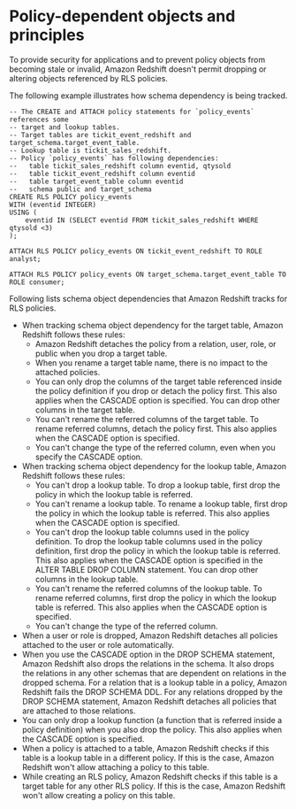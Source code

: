 # Policy\-dependent objects and principles<a name="t_rls_object_dependency"></a>

To provide security for applications and to prevent policy objects from becoming stale or invalid, Amazon Redshift doesn't permit dropping or altering objects referenced by RLS policies\.

The following example illustrates how schema dependency is being tracked\.

```
-- The CREATE and ATTACH policy statements for `policy_events` references some
-- target and lookup tables.
-- Target tables are tickit_event_redshift and target_schema.target_event_table.
-- Lookup table is tickit_sales_redshift.
-- Policy `policy_events` has following dependencies:
--   table tickit_sales_redshift column eventid, qtysold
--   table tickit_event_redshift column eventid
--   table target_event_table column eventid
--   schema public and target_schema
CREATE RLS POLICY policy_events
WITH (eventid INTEGER)
USING (
    eventid IN (SELECT eventid FROM tickit_sales_redshift WHERE qtysold <3)
);

ATTACH RLS POLICY policy_events ON tickit_event_redshift TO ROLE analyst;

ATTACH RLS POLICY policy_events ON target_schema.target_event_table TO ROLE consumer;
```

Following lists schema object dependencies that Amazon Redshift tracks for RLS policies\.
+ When tracking schema object dependency for the target table, Amazon Redshift follows these rules:
  + Amazon Redshift detaches the policy from a relation, user, role, or public when you drop a target table\.
  + When you rename a target table name, there is no impact to the attached policies\.
  + You can only drop the columns of the target table referenced inside the policy definition if you drop or detach the policy first\. This also applies when the CASCADE option is specified\. You can drop other columns in the target table\.
  + You can't rename the referred columns of the target table\. To rename referred columns, detach the policy first\. This also applies when the CASCADE option is specified\.
  + You can't change the type of the referred column, even when you specify the CASCADE option\.
+ When tracking schema object dependency for the lookup table, Amazon Redshift follows these rules:
  + You can't drop a lookup table\. To drop a lookup table, first drop the policy in which the lookup table is referred\.
  + You can't rename a lookup table\. To rename a lookup table, first drop the policy in which the lookup table is referred\. This also applies when the CASCADE option is specified\.
  + You can't drop the lookup table columns used in the policy definition\. To drop the lookup table columns used in the policy definition, first drop the policy in which the lookup table is referred\. This also applies when the CASCADE option is specified in the ALTER TABLE DROP COLUMN statement\. You can drop other columns in the lookup table\.
  + You can't rename the referred columns of the lookup table\. To rename referred columns, first drop the policy in which the lookup table is referred\. This also applies when the CASCADE option is specified\.
  + You can't change the type of the referred column\.
+ When a user or role is dropped, Amazon Redshift detaches all policies attached to the user or role automatically\.
+ When you use the CASCADE option in the DROP SCHEMA statement, Amazon Redshift also drops the relations in the schema\. It also drops the relations in any other schemas that are dependent on relations in the dropped schema\. For a relation that is a lookup table in a policy, Amazon Redshift fails the DROP SCHEMA DDL\. For any relations dropped by the DROP SCHEMA statement, Amazon Redshift detaches all policies that are attached to those relations\.
+ You can only drop a lookup function \(a function that is referred inside a policy definition\) when you also drop the policy\. This also applies when the CASCADE option is specified\.
+ When a policy is attached to a table, Amazon Redshift checks if this table is a lookup table in a different policy\. If this is the case, Amazon Redshift won't allow attaching a policy to this table\.
+ While creating an RLS policy, Amazon Redshift checks if this table is a target table for any other RLS policy\. If this is the case, Amazon Redshift won't allow creating a policy on this table\.